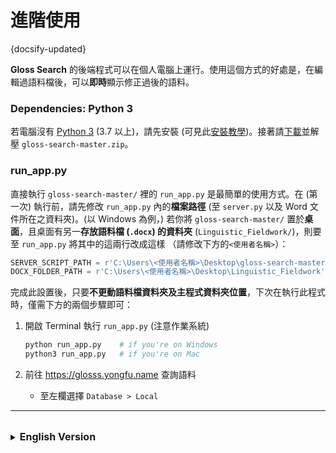 # 進階使用

{docsify-updated}

**Gloss Search** 的後端程式可以在個人電腦上運行。使用這個方式的好處是，在編輯過語料檔後，可以**即時**顯示修正過後的語料。



### Dependencies: Python 3

若電腦沒有 [Python 3](https://www.python.org/downloads/) (3.7 以上)，請先安裝 (可見此[安裝教學](https://lopentu.github.io/PythonForHumanities/slides/week2.html#/))。接著請[下載](https://github.com/liao961120/gloss-search/archive/master.zip)並解壓 `gloss-search-master.zip`。


### run_app.py

直接執行 `gloss-search-master/` 裡的 `run_app.py` 是最簡單的使用方式。在 (第一次) 執行前，請先修改 `run_app.py` 內的**檔案路徑** (至 `server.py` 以及 Word 文件所在之資料夾)。(以 Windows 為例，) 若你將 `gloss-search-master/` 置於**桌面**，且桌面有另一**存放語料檔 (`.docx`) 的資料夾** (`Linguistic_Fieldwork/`)，則要至 `run_app.py` 將其中的這兩行改成這樣 （請修改下方的`<使用者名稱>`）：

```python
SERVER_SCRIPT_PATH = r'C:\Users\<使用者名稱>\Desktop\gloss-search-master\server.py'  # 主程式路徑
DOCX_FOLDER_PATH = r'C:\Users\<使用者名稱>\Desktop\Linguistic_Fieldwork'             # 語料檔資料夾
```

完成此設置後，只要**不更動語料檔資料夾及主程式資料夾位置**，下次在執行此程式時，僅需下方的兩個步驟即可：

1. 開啟 Terminal 執行 `run_app.py` (注意作業系統)

    ```bash
    python run_app.py    # if you're on Windows
    python3 run_app.py   # if you're on Mac
    ```

1. 前往 <https://glosss.yongfu.name> 查詢語料
    
    - 至左欄選擇 `Database > Local`


---

<br>

<details>
<summary><span style="font-size:1rem;font-weight:bold">English Version<span></summary>

### Dependencies: Python 3 {docsify-ignore}

To run this program, [Python 3](https://www.python.org/downloads/) (above 3.7) is required. Yon need to install it if you don't have it on your computer.
Then, download [`gloss-search-master.zip`](https://github.com/liao961120/gloss-search/archive/master.zip) and extract it to a folder (you would need the path to this folder later).

### run_app.py {docsify-ignore}

There is a python script `run_app.py` inside the extracted zip file (`gloss-search-master.zip`). To use this program, you need to execute this script in the terminal. But BEFORE THE FIRST TIME you run this script, you have to edit two lines in `run_app.py` that set the absolute paths to the folder of the docx files and `server.py`, the script essential to this program:

```python
SERVER_SCRIPT_PATH = r'/Users/<username>/Desktop/gloss-search-master/server.py'  # path to gloss-search-master/server.py 
DOCX_FOLDER_PATH = r'/Users/<username>/Desktop/Linguistic_Fieldwork/'            # path to the folder of docx files
```

Suppose you use Mac and `gloss-search-master.zip` is extracted to `gloss-search-master/` on your desktop. Also, you have your interlinear glosses (`.docx` files) saved in another folder, `Linguistic_Fieldwork/`, on your desktop. Then the paths you set in `run_app.py` should look very similar to the above example, except that you have to change `<username>` to that of yours.

After this setup, you can start the program with the steps below (as long as you keep the locations of the folders constant, you won't have to repeat the steps mentioned above the next time you start the program):

1. Open the terminal and execute `run_app.py` with one of the command below (depends on your os):

    ```bash
    python run_app.py    # if you're on Windows
    python3 run_app.py   # if you're on Mac
    ```

1. Visit <https://glosss.yongfu.name> to search the docx files:
    - On the left menu bar, select `Database > Local` to search files on your computer

</details>